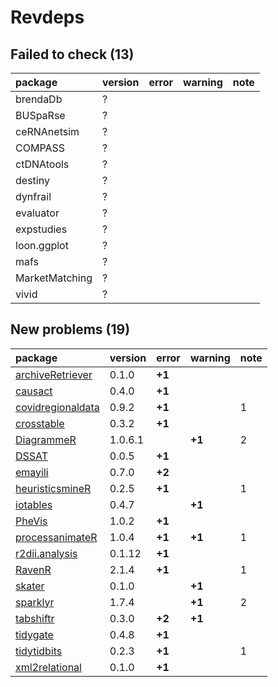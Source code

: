 # Revdeps

## Failed to check (13)

|package        |version |error |warning |note |
|:--------------|:-------|:-----|:-------|:----|
|brendaDb       |?       |      |        |     |
|BUSpaRse       |?       |      |        |     |
|ceRNAnetsim    |?       |      |        |     |
|COMPASS        |?       |      |        |     |
|ctDNAtools     |?       |      |        |     |
|destiny        |?       |      |        |     |
|dynfrail       |?       |      |        |     |
|evaluator      |?       |      |        |     |
|expstudies     |?       |      |        |     |
|loon.ggplot    |?       |      |        |     |
|mafs           |?       |      |        |     |
|MarketMatching |?       |      |        |     |
|vivid          |?       |      |        |     |

## New problems (19)

|package                                            |version |error  |warning |note |
|:--------------------------------------------------|:-------|:------|:-------|:----|
|[archiveRetriever](problems.md#archiveretriever)   |0.1.0   |__+1__ |        |     |
|[causact](problems.md#causact)                     |0.4.0   |__+1__ |        |     |
|[covidregionaldata](problems.md#covidregionaldata) |0.9.2   |__+1__ |        |1    |
|[crosstable](problems.md#crosstable)               |0.3.2   |__+1__ |        |     |
|[DiagrammeR](problems.md#diagrammer)               |1.0.6.1 |       |__+1__  |2    |
|[DSSAT](problems.md#dssat)                         |0.0.5   |__+1__ |        |     |
|[emayili](problems.md#emayili)                     |0.7.0   |__+2__ |        |     |
|[heuristicsmineR](problems.md#heuristicsminer)     |0.2.5   |__+1__ |        |1    |
|[iotables](problems.md#iotables)                   |0.4.7   |       |__+1__  |     |
|[PheVis](problems.md#phevis)                       |1.0.2   |__+1__ |        |     |
|[processanimateR](problems.md#processanimater)     |1.0.4   |__+1__ |__+1__  |1    |
|[r2dii.analysis](problems.md#r2diianalysis)        |0.1.12  |__+1__ |        |     |
|[RavenR](problems.md#ravenr)                       |2.1.4   |__+1__ |        |1    |
|[skater](problems.md#skater)                       |0.1.0   |       |__+1__  |     |
|[sparklyr](problems.md#sparklyr)                   |1.7.4   |       |__+1__  |2    |
|[tabshiftr](problems.md#tabshiftr)                 |0.3.0   |__+2__ |__+1__  |     |
|[tidygate](problems.md#tidygate)                   |0.4.8   |__+1__ |        |     |
|[tidytidbits](problems.md#tidytidbits)             |0.2.3   |__+1__ |        |1    |
|[xml2relational](problems.md#xml2relational)       |0.1.0   |__+1__ |        |     |

